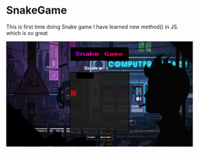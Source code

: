 # SnakeGame

This is first time doing Snake game 
I have learned new method() in JS. which is so great 

![game interface](img/interface.png)
